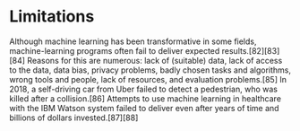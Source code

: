 # Limitations
Although machine learning has been transformative in some fields, machine-learning programs often fail to deliver expected results.[82][83][84] Reasons for this are numerous: lack of (suitable) data, lack of access to the data, data bias, privacy problems, badly chosen tasks and algorithms, wrong tools and people, lack of resources, and evaluation problems.[85]  In 2018, a self-driving car from Uber failed to detect a pedestrian, who was killed after a collision.[86] Attempts to use machine learning in healthcare with the IBM Watson system failed to deliver even after years of time and billions of dollars invested.[87][88]
